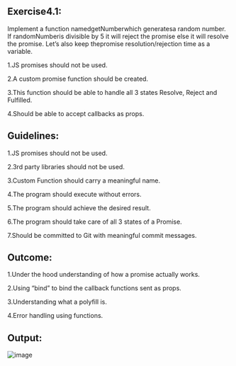 <h2>Exercise4.1: </h2>

Implement a function namedgetNumberwhich generatesa random number. If randomNumberis divisible by 5 it will reject the promise else it will resolve the promise. Let’s also keep thepromise resolution/rejection time as a variable.

1.JS promises should not be used.

2.A custom promise function should be created.

3.This function should be able to handle all 3 states Resolve, Reject and Fulfilled.

4.Should be able to accept callbacks as props.

<h2>Guidelines: </h2>

1.JS promises should not be used.

2.3rd party libraries should not be used.

3.Custom Function should carry a meaningful name.

4.The program should execute without errors.

5.The program should achieve the desired result.

6.The program should take care of all 3 states of a Promise.

7.Should be committed to Git with meaningful commit messages.

<h2>Outcome: </h2>

1.Under the hood understanding of how a promise actually works.

2.Using “bind” to bind the callback functions sent as props.

3.Understanding what a polyfill is.

4.Error handling using functions.

<h2>Output: </h2>

![image](https://user-images.githubusercontent.com/46132450/218274352-f20158b6-7b5c-4b33-8518-5134e961cd40.png)

